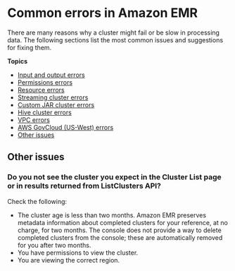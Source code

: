 # Common errors in Amazon EMR<a name="emr-troubleshoot-errors"></a>

There are many reasons why a cluster might fail or be slow in processing data\. The following sections list the most common issues and suggestions for fixing them\.

**Topics**
+ [Input and output errors](emr-troubleshoot-errors-io.md)
+ [Permissions errors](emr-troubleshoot-error-permissions.md)
+ [Resource errors](emr-troubleshoot-error-resource.md)
+ [Streaming cluster errors](emr-troubleshoot-error-streaming.md)
+ [Custom JAR cluster errors](emr-troubleshoot-error-custom-jar.md)
+ [Hive cluster errors](emr-troubleshoot-error-hive.md)
+ [VPC errors](emr-troubleshoot-error-vpc.md)
+ [AWS GovCloud \(US\-West\) errors](emr-troubleshoot-error-govcloud.md)
+ [Other issues](#w331aac31c31c43)

## Other issues<a name="w331aac31c31c43"></a>

### Do you not see the cluster you expect in the Cluster List page or in results returned from ListClusters API?<a name="w331aac31c31c43b2"></a>

Check the following:
+ The cluster age is less than two months\. Amazon EMR preserves metadata information about completed clusters for your reference, at no charge, for two months\. The console does not provide a way to delete completed clusters from the console; these are automatically removed for you after two months\.
+ You have permissions to view the cluster\.
+ You are viewing the correct region\.